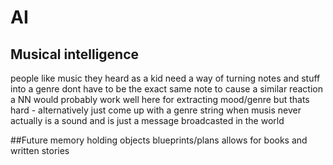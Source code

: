 # AI


## Musical intelligence
people like music they heard as a kid
need a way of turning notes and stuff into a genre 
dont have to be the exact same note to cause a similar reaction
a NN would probably work well here for extracting mood/genre but thats hard - alternatively just come up with a genre string when musis never actually is a sound and is just a message broadcasted in the world


##Future
 memory holding objects
 blueprints/plans
 allows for books and written stories
 
